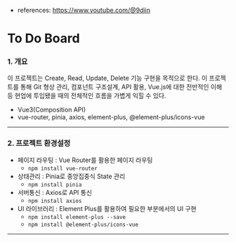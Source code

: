 - references: https://www.youtube.com/@9diin

# To Do Board

### 1. 개요

이 프로젝트는 Create, Read, Update, Delete 기능 구현을 목적으로 한다.
이 프로젝트를 통해 Git 형상 관리, 컴포넌트 구조설계, API 활용, Vue.js에 대한 전반적인 이해 등
현업에 투입됐을 때의 전체적인 흐름을 가볍게 익힐 수 있다.

- Vue3(Composition API)
- vue-router, pinia, axios, element-plus, @element-plus/icons-vue

---

### 2. 프로젝트 환경설정
- 페이지 라우팅 : Vue Router를 활용한 페이지 라우팅
    - `npm install vue-router`
- 상태관리 : Pinia로 중앙집중식 State 관리
    - `npm install pinia`
- 서버통신 : Axios로 API 통신
    - `npm install axios`
- UI 라이브러리 : Element Plus를 활용하여 필요한 부분에서의 UI 구현
    - `npm install element-plus --save`
    - `npm install @element-plus/icons-vue`

---
